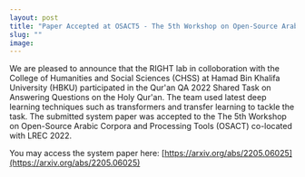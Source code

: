 ```yaml
---
layout: post
title: "Paper Accepted at OSACT5 - The 5th Workshop on Open-Source Arabic Corpora and Processing Tools"
slug: ""
image:
---
```

We are pleased to announce that the RIGHT lab in colloboration with the College of Humanities and Social Sciences (CHSS) at Hamad Bin Khalifa University (HBKU) participated in the Qur'an QA 2022 Shared Task on Answering Questions on the Holy Qur'an. The team used latest deep learning techniques such as transformers and transfer learning to tackle the task. The submitted system paper was accepted to the The 5th Workshop on Open-Source Arabic Corpora and Processing Tools (OSACT) co-located with LREC 2022.

You may access the system paper here: [https://arxiv.org/abs/2205.06025](https://arxiv.org/abs/2205.06025)
